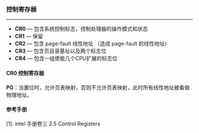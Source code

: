 ### 控制寄存器

---

- **CR0** — 包含系统控制标志，控制处理器的操作模式和状态
- **CR1** — 保留
- **CR2** — 包含  page-fault 线性地址 （造成 page-fault 的线性地址）
- **CR3** — 包含页目录基址以及两个标志位
- **CR4** — 包含一组使能几个CPU扩展的标志位

#### CR0 控制寄存器

**PG**：当置位时，允许页表映射，否则不允许页表映射，此时所有线性地址被看做物理地址。

#### 参考手册

[1]. intel 手册卷三 2.5 Control Registers

